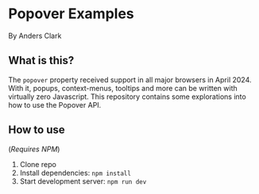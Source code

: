 # Popover Examples

By Anders Clark

## What is this?

The `popover` property received support in all major browsers in April 2024. With it, popups, context-menus, tooltips and more can be written with virtually zero Javascript. This repository contains some explorations into how to use the Popover API.

## How to use
(*Requires NPM*)

1. Clone repo
2. Install dependencies: `npm install`
3. Start development server: `npm run dev`